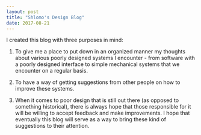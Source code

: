 ```yaml
---
layout: post
title: "Shlomo's Design Blog"
date: 2017-08-21
---
```


I created this blog with three purposes in mind:

1. To give me a place to put down in an organized manner my thoughts about various poorly designed systems I encounter - from software with a poorly designed interface to simple mechanical systems that we encounter on a regular basis.

2. To have a way of getting suggestions from other people on how to improve these systems.

3. When it comes to poor design that is still out there (as opposed to something historical), there is always hope that those responsible for it will be willing to accept feedback and make improvements. I hope that eventually this blog will serve as a way to bring these kind of suggestions to their attention.
